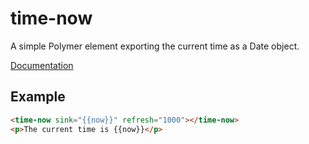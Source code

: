 time-now
========

A simple Polymer element exporting the current time as a Date object.

[Documentation](http://guardian.github.io/element-time-now/)

## Example

``` html
<time-now sink="{{now}}" refresh="1000"></time-now>
<p>The current time is {{now}}</p>
```
